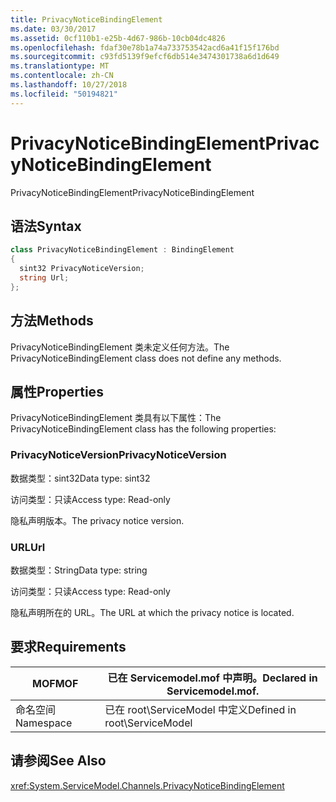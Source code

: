 ```yaml
---
title: PrivacyNoticeBindingElement
ms.date: 03/30/2017
ms.assetid: 0cf110b1-e25b-4d67-986b-10cb04dc4826
ms.openlocfilehash: fdaf30e78b1a74a733753542acd6a41f15f176bd
ms.sourcegitcommit: c93fd5139f9efcf6db514e3474301738a6d1d649
ms.translationtype: MT
ms.contentlocale: zh-CN
ms.lasthandoff: 10/27/2018
ms.locfileid: "50194821"
---
```

# <a name="privacynoticebindingelement"></a><span data-ttu-id="f0b76-102">PrivacyNoticeBindingElement</span><span class="sxs-lookup"><span data-stu-id="f0b76-102">PrivacyNoticeBindingElement</span></span>
<span data-ttu-id="f0b76-103">PrivacyNoticeBindingElement</span><span class="sxs-lookup"><span data-stu-id="f0b76-103">PrivacyNoticeBindingElement</span></span>  
  
## <a name="syntax"></a><span data-ttu-id="f0b76-104">语法</span><span class="sxs-lookup"><span data-stu-id="f0b76-104">Syntax</span></span>  
  
```csharp
class PrivacyNoticeBindingElement : BindingElement  
{  
  sint32 PrivacyNoticeVersion;  
  string Url;  
};  
```  
  
## <a name="methods"></a><span data-ttu-id="f0b76-105">方法</span><span class="sxs-lookup"><span data-stu-id="f0b76-105">Methods</span></span>  
 <span data-ttu-id="f0b76-106">PrivacyNoticeBindingElement 类未定义任何方法。</span><span class="sxs-lookup"><span data-stu-id="f0b76-106">The PrivacyNoticeBindingElement class does not define any methods.</span></span>  
  
## <a name="properties"></a><span data-ttu-id="f0b76-107">属性</span><span class="sxs-lookup"><span data-stu-id="f0b76-107">Properties</span></span>  
 <span data-ttu-id="f0b76-108">PrivacyNoticeBindingElement 类具有以下属性：</span><span class="sxs-lookup"><span data-stu-id="f0b76-108">The PrivacyNoticeBindingElement class has the following properties:</span></span>  
  
### <a name="privacynoticeversion"></a><span data-ttu-id="f0b76-109">PrivacyNoticeVersion</span><span class="sxs-lookup"><span data-stu-id="f0b76-109">PrivacyNoticeVersion</span></span>  
 <span data-ttu-id="f0b76-110">数据类型：sint32</span><span class="sxs-lookup"><span data-stu-id="f0b76-110">Data type: sint32</span></span>  
  
 <span data-ttu-id="f0b76-111">访问类型：只读</span><span class="sxs-lookup"><span data-stu-id="f0b76-111">Access type: Read-only</span></span>  
  
 <span data-ttu-id="f0b76-112">隐私声明版本。</span><span class="sxs-lookup"><span data-stu-id="f0b76-112">The privacy notice version.</span></span>  
  
### <a name="url"></a><span data-ttu-id="f0b76-113">URL</span><span class="sxs-lookup"><span data-stu-id="f0b76-113">Url</span></span>  
 <span data-ttu-id="f0b76-114">数据类型：String</span><span class="sxs-lookup"><span data-stu-id="f0b76-114">Data type: string</span></span>  
  
 <span data-ttu-id="f0b76-115">访问类型：只读</span><span class="sxs-lookup"><span data-stu-id="f0b76-115">Access type: Read-only</span></span>  
  
 <span data-ttu-id="f0b76-116">隐私声明所在的 URL。</span><span class="sxs-lookup"><span data-stu-id="f0b76-116">The URL at which the privacy notice is located.</span></span>  
  
## <a name="requirements"></a><span data-ttu-id="f0b76-117">要求</span><span class="sxs-lookup"><span data-stu-id="f0b76-117">Requirements</span></span>  
  
|<span data-ttu-id="f0b76-118">MOF</span><span class="sxs-lookup"><span data-stu-id="f0b76-118">MOF</span></span>|<span data-ttu-id="f0b76-119">已在 Servicemodel.mof 中声明。</span><span class="sxs-lookup"><span data-stu-id="f0b76-119">Declared in Servicemodel.mof.</span></span>|  
|---------|-----------------------------------|  
|<span data-ttu-id="f0b76-120">命名空间</span><span class="sxs-lookup"><span data-stu-id="f0b76-120">Namespace</span></span>|<span data-ttu-id="f0b76-121">已在 root\ServiceModel 中定义</span><span class="sxs-lookup"><span data-stu-id="f0b76-121">Defined in root\ServiceModel</span></span>|  
  
## <a name="see-also"></a><span data-ttu-id="f0b76-122">请参阅</span><span class="sxs-lookup"><span data-stu-id="f0b76-122">See Also</span></span>  
 <xref:System.ServiceModel.Channels.PrivacyNoticeBindingElement>
